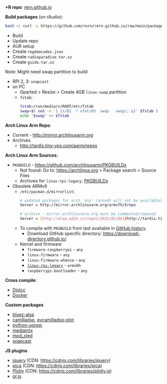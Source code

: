 **+R repo**: [rern.github.io](https://rern.github.io)

**Build packages** (on rAudio):
```sh
bash <( curl -L https://github.com/rern/rern.github.io/raw/main/package.sh )
```
- Build
- Update repo
- AUR setup
- Create `regdomcodes.json`
- Create `radioparadise.tar.xz`
- Create `guide.tar.xz`

Note: Might need swap partition to build
- RPI 2, 3: `snapcast`
- on PC
	- Gparted > Resize > Create 4GB `linux-swap` partition
	- `fstab`:
		```sh
		fstab=/run/media/x/ROOT/etc/fstab
		swap=$( sed -n '1 {s/01 .* vfat/03  swap   swap/; p}' $fstab )
		echo "$swap" >> $fstab
		```

**Arch Linux Arm Repo**:
- Current - http://mirror.archlinuxarm.org
- Archives
	- http://tardis.tiny-vps.com/aarm/repos

**Arch Linux Arm Sources**:
- `PKGBUILD` - https://github.com/archlinuxarm/PKGBUILDs
	- Not found: Go to: https://archlinux.org > Package search > Source Files
   	- Archives for `linux-rpi-legacy`: [PKGBUILDs](https://github.com/archlinuxarm/PKGBUILDs/tree/4a2735c88645cf21e6817b6a32902f0528a60887)
- Obsolete ARMv6
	- `/etc/pacman.d/mirrorlist`:
		```sh
  		# updated packages for arch 'any' (armv6h will not be available)
  		Server = http://mirror.archlinuxarm.org/armv7h/$repo
  
  		# archive - mirror.archlinuxarm.org must be commented/removed
		Server = [http://alaa.ad24.cz/repos/2022/02/06](http://tardis.tiny-vps.com/aarm/repos/2022/01/08/$arch/$repo)
		```
	- To compile with `PKGBUILD` from last available in [GitHub history](https://github.com/archlinuxarm/PKGBUILDs/tree/5fb6d2b2e8292fb1df5c1d7a347493c9e2164810).
		- Download GitHub specific directory: https://download-directory.github.io/
	- Kernel and firmware
		- `firmware-raspberrypi` - `any`
		- `linux-firmware` - `any`
		- `linux-firmware-whence` - `any`
		- [`linux-rpi-legacy`](https://github.com/archlinuxarm/PKGBUILDs/tree/5fb6d2b2e8292fb1df5c1d7a347493c9e2164810/core/linux-rpi-legacy) - `armv6h`
		- `raspberrypi-bootloader` - `any`

**Cross compile**:
- [Distcc](https://github.com/rern/rern.github.io/blob/main/cross-compile.md#distcc)
- [Docker](https://github.com/rern/rern.github.io/blob/main/cross-compile.md#docker)

**Custom packages**
- [bluez-alsa](https://github.com/Arkq/bluez-alsa/tags)
- [camilladsp](https://github.com/HEnquist/camilladsp), [pycamilladsp-plot](https://github.com/HEnquist/pycamilladsp-plot)
- [python-upnpp](https://www.lesbonscomptes.com/upmpdcli/downloads/)
- [mediamtx](https://github.com/aler9/mediamtx)
- [mpd_oled](https://github.com/antiprism/mpd_oled/tags)
- [snapcast](https://github.com/badaix/snapcast)

**JS plugins**
- [jquery](https://jquery.com/) (CDN: https://cdnjs.com/libraries/jquery)
- [pica](https://github.com/nodeca/pica/tags) (CDN: https://cdnjs.com/libraries/pica)
- [Plotly](https://github.com/plotly/plotly.js) (CDN: https://cdnjs.com/libraries/plotly.js)
- [qr.js](https://github.com/lifthrasiir/qr.js)
